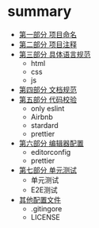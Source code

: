 # summary

* [第一部分 项目命名](./project.md)
* [第二部分 项目注释](./comments.md)
* [第三部分 具体语言规范](./file.md)
  * html
  * css
  * js
* [第四部分 文档规范](./markdown.md)  
* [第五部分 代码校验](./eslint.md) 
  * only eslint
  * Airbnb
  * stardard
  * prettier
* [第六部分 编辑器配置](./ideas.md) 
  * editorconfig
  * prettier
* [第七部分 单元测试](./testing.md) 
  * 单元测试
  * E2E测试
* [其他配置文件](./other.md) 
  * .gitingore
  * LICENSE
